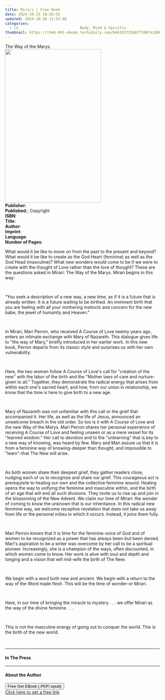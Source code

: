 ```yaml
---
title: Mirari | Free Book
date: 2024-10-25 18:56:55
updated: 2024-10-26 11:52:48
categories:
  - \n                            Body, Mind & Spirit\n                        
thumbnail: https://thmb-001-ebook.techidaily.com/b6b383f35b6ff3d6fa1d66efaac7ff7b40eec7ee008a0f06121804b2cfee0052.jpg
---
```

<main id="book-container">
  <div class="flex flex-col">
    <div class="book-brief flex-1 py-6 px-4 sm:p-6 md:py-10 md:px-8">
      <!-- brief-->
      <div class="book-brief-main">The Way of the Marys</div>
    </div>
    <div
      class="book-meta-info flex-1 grid gap-4 col-start-1 col-end-3 row-start-1 sm:mb-6 sm:grid-cols-4 lg:gap-6 lg:col-start-2 lg:row-end-6 lg:row-span-6 lg:mb-0"
    >
      <div
        class="book-meta-info-left place-content-center mt-4 p-4 text-sm leading-6 col-start-2 col-span-2 dark:text-slate-400"
      >
        <img
          class="w-full h-500 object-cover rounded-lg sm:h-255 sm:col-span-2 lg:col-span-full"
          src="https://img-001-ebook.techidaily.com/bc9d0af1b0928b236b068cdc935b14d5cabb8c14cefc1f4ff8139385d9c7dff9.jpg"
          alt=""
          width="312"
          height="500"
        />
      </div>
      <div
        class="book-meta-info-right mt-2 col-start-1 row-start-2 col-span-3 self-center"
      >
        <!-- meta data  -->
        <div class="flex flex-col px-4 md:px-8">
          <div class="flex-1">
            <strong>Publisher</strong>:<span class="px-2"></span>
          </div>
          <div class="flex-1">
            <strong>Published</strong>:<span class="px-2">; Copyright</span>
          </div>
          <div class="flex-1">
            <strong>ISBN</strong>:<span class="px-2"></span>
          </div>
          <div class="flex-1">
            <strong>Title</strong>:<span class="px-2"></span>
          </div>
          <div class="flex-1">
            <strong>Author</strong>:<span class="px-2"></span>
          </div>
          <div class="flex-1">
            <strong>Imprint</strong>:<span class="px-2"></span>
          </div>
          <div class="flex-1">
            <strong>Language</strong>:<span class="px-2"></span>
          </div>
          <div class="flex-1">
            <strong>Number of Pages</strong>:<span class="px-2"></span>
          </div>
        </div>
      </div>
    </div>
    <div class="book-description flex-1 py-6 px-4 sm:p-6 md:py-10 md:px-8">
      <div class="book-description-main">
        <div accordion-content="" id="description">
          <p>
            <span
              >What would it be like to move on from the past to the present and
              beyond? What would it be like to create as the God Heart
              (feminine) as well as the God Head (masculine)? What new wonders
              would come to be if we were to create with the thought of Love
              rather than the love of thought? These are the questions asked in </span
            >Mirari: The Way of the Marys<span
              >. Mirari begins in this way:</span
            >
          </p>
          <p><br /></p>
          <p>
            <span
              >"You seek a description of a new way, a new time, as if it is a
              future that is already written. It is a future waiting to be
              birthed. An imminent birth that you are feeling with all your
              mothering instincts and concern for the new babe, the jewel of
              humanity and Heaven."</span
            >
          </p>
          <p><br /></p>
          <p>
            <span>In </span>Mirari<span>, Mari Perron, who received </span>A
            Course of Love<span>
              twenty years ago, enters an intimate exchange with Mary of
              Nazareth. This dialogue gives life to "the way of Mary," briefly
              introduced in her earlier work. In this new book, Perron departs
              from its classic style and surprises us with her own
              vulnerability.</span
            >
          </p>
          <p><br /></p>
          <p>
            <span>Here, the two women follow </span>A Course of Love<span
              >'s call for "creation of the new" with the labor of the birth and
              the "Mother laws of care and nurture-given to all." Together, they
              demonstrate the radical energy that arises from within each one's
              sacred heart, and how, from our union in relationship, we know
              that the time is here to give birth to a new age.</span
            >
          </p>
          <p><br /></p>
          <p>
            <span
              >Mary of Nazareth was not unfamiliar with this call or the grief
              that accompanied it. Her life, as well as the life of Jesus,
              announced an unwelcome breach in the old order. So too is it with </span
            >A Course of Love<span>
              and the new Way of the Marys. Mari Perron shares her personal
              experience of receiving </span
            >A Course of Love<span>
              and feeling unseen or as a mere vessel for its "learned wisdom."
              Her call to devotion and to the "unlearning" that is key to a new
              way of knowing, was heard by few. Mary and Mari assure us that it
              is from a feminine way of knowing-deeper than thought, and
              impossible to "learn"-that The New will arise.</span
            >
          </p>
          <p><br /></p>
          <p>
            <span
              >As both women share their deepest grief, they gather readers
              close, nudging each of us to recognize and share our grief. This
              courageous act is prerequisite to healing our own and the
              collective feminine wound. Healing opens the way to unifying the
              feminine and masculine within, and the birth of an age that will
              end all such divisions. They invite us to rise up and join in the
              blossoming of the New Advent. We claim our time of Mirari: the
              wonder of coming to know the unknown that is our inheritance. In
              this radical new feminine way, we welcome receptive revelation
              that does not take us away from life or the personal milieu in
              which it occurs. Instead, it joins them fully.</span
            >
          </p>
          <p><br /></p>
          <p>
            <span
              >Mari Perron knows that it is time for the feminine voice of God
              and of women to be recognized as a power that has always been-but
              been denied. Mari's aspiration to be a writer was overcome by her
              call to be a spiritual pioneer. Increasingly, she is a champion of
              the ways, often discounted, in which women come to know. Her work
              is alive with soul and depth and longing and a vision that will
              mid-wife the birth of The New.</span
            >
          </p>
          <p><br /></p>
          <p>
            We begin with a word both new and ancient. We begin with a return to
            the way of the Word made flesh. This will be the time of wonder-or
            Mirari.
          </p>
          <p><br /></p>
          <p>
            Here, in our time of bringing the miracle to mystery . . . we offer
            Mirari as the way of the divine feminine . . .
          </p>
          <p><br /></p>
          <p>
            This is not the masculine energy of going out to conquer the world.
            This is the birth of the new world.
          </p>
          <p><br /></p>
        </div>
        <div class="accordion-fader"></div>
      </div>
    </div>
    <div class="book-excerpts flex-1 py-6 px-4 sm:p-6 md:py-10 md:px-8">
      <!-- excerpts-->
      <div class="book-excerpts-main">
        <hr />
        <h4 class="placeholder placeholder-heading">
          <span v-cloak="">In The Press</span>
        </h4>
        <p v-html="information.review_quote"></p>
        <!-- <q> -->
        <span class="placeholder placeholder-block"></span>
        <span class="placeholder placeholder-block"></span>
        <span class="placeholder placeholder-sm"></span>
        <!-- </q> -->
      </div>
    </div>
    <div class="book-about-author flex-1 py-6 px-4 sm:p-6 md:py-10 md:px-8">
      <!-- about author-->
      <div class="book-main-author-main">
        <hr />
        <h4 class="placeholder placeholder-heading">
          <span v-cloak="">About the Author</span>
        </h4>
        <p v-html="information.author_bio"></p>
        <!-- <q> -->
        <span class="placeholder placeholder-block"></span>
        <span class="placeholder placeholder-block"></span>
        <span class="placeholder placeholder-lg"></span>
        <!-- </q> -->
      </div>
    </div>
    <div class="book-free-get flex-1 py-6 px-4 sm:p-6 md:py-10 md:px-8">
      <button
        id="btn-free-get"
        class="bg-blue-500 hover:bg-blue-700 text-white font-bold py-2 px-4 rounded"
      >
        Free Get EBook (.PDF/.epub)
      </button>
      <div id="countdown-display" class="px-2 text-lg mt-2"></div>
      <a
        id="free-link"
        class="hidden bg-blue-500 hover:bg-blue-700 text-white font-bold py-2 px-4 rounded"
        href="https://www.ebooks.com/en-us/book/210182065/mirari/perron-mari-m/"
        target="_blank"
        >Click here to get a free link</a
      >
    </div>
    <script>
      let countdownTime = 0;
      let countdownInterval = null;
      document
        .getElementById('btn-free-get')
        .addEventListener('click', startCountdown);
      function startCountdown() {
        countdownTime = new Date().getTime() + 60000 * 3;
        countdownInterval = setInterval(updateCountdown, 1000);
        document.getElementById('btn-free-get').disabled = true;
        document
          .getElementById('btn-free-get')
          .classList.add('bg-gray-500', 'cursor-not-allowed');
      }
      function updateCountdown() {
        let currentTime = new Date().getTime();
        let timeLeft = countdownTime - currentTime;
        let secondsLeft = Math.floor(timeLeft / 1000);
        document.getElementById('countdown-display').innerHTML =
          `Remaining time: ${secondsLeft} seconds.`;
        if (secondsLeft <= 0) {
          clearInterval(countdownInterval);
          document.getElementById('btn-free-get').classList.add('hidden');
          document.getElementById('free-link').classList.remove('hidden');
          document.getElementById('countdown-display').innerHTML = '';
        }
      }
    </script>
  </div>
</main>
